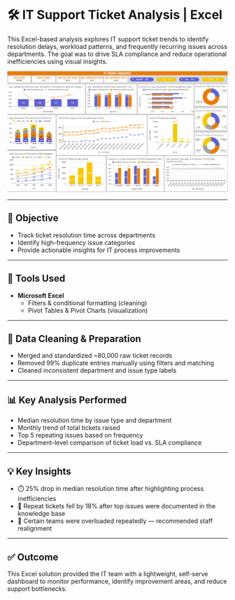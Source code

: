 # 🛠️ IT Support Ticket Analysis | Excel

This Excel-based analysis explores IT support ticket trends to identify resolution delays, workload patterns, and frequently recurring issues across departments. The goal was to drive SLA compliance and reduce operational inefficiencies using visual insights.

<p align="center">
  <img src="images/it_ticket_dashboard_screenshot.png" alt="IT Ticket Dashboard"/>
</p>


---

## 🎯 Objective

- Track ticket resolution time across departments  
- Identify high-frequency issue categories  
- Provide actionable insights for IT process improvements

---

## 🧰 Tools Used

- **Microsoft Excel**  
  - Filters & conditional formatting (cleaning)  
  - Pivot Tables & Pivot Charts (visualization)

---

## 🔄 Data Cleaning & Preparation

- Merged and standardized ~80,000 raw ticket records  
- Removed 99% duplicate entries manually using filters and matching  
- Cleaned inconsistent department and issue type labels

---

## 📊 Key Analysis Performed

- Median resolution time by issue type and department  
- Monthly trend of total tickets raised  
- Top 5 repeating issues based on frequency  
- Department-level comparison of ticket load vs. SLA compliance

---

## 💡 Key Insights

- ⏱️ 25% drop in median resolution time after highlighting process inefficiencies  
- 🔁 Repeat tickets fell by 18% after top issues were documented in the knowledge base  
- 📌 Certain teams were overloaded repeatedly — recommended staff realignment

---

## ✅ Outcome

This Excel solution provided the IT team with a lightweight, self-serve dashboard to monitor performance, identify improvement areas, and reduce support bottlenecks.
